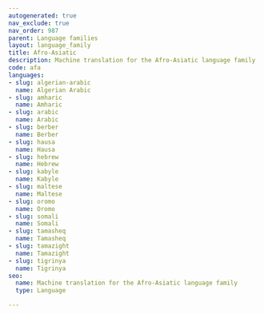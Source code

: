 ```yaml
---
autogenerated: true
nav_exclude: true
nav_order: 987
parent: Language families
layout: language_family
title: Afro-Asiatic
description: Machine translation for the Afro-Asiatic language family
code: afa
languages:
- slug: algerian-arabic
  name: Algerian Arabic
- slug: amharic
  name: Amharic
- slug: arabic
  name: Arabic
- slug: berber
  name: Berber
- slug: hausa
  name: Hausa
- slug: hebrew
  name: Hebrew
- slug: kabyle
  name: Kabyle
- slug: maltese
  name: Maltese
- slug: oromo
  name: Oromo
- slug: somali
  name: Somali
- slug: tamasheq
  name: Tamasheq
- slug: tamazight
  name: Tamazight
- slug: tigrinya
  name: Tigrinya
seo:
  name: Machine translation for the Afro-Asiatic language family
  type: Language

---
```


